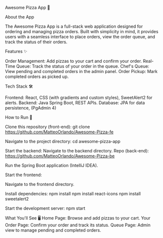 Awesome Pizza App 🍕

About the App

The Awesome Pizza App is a full-stack web application designed for ordering and managing pizza orders. Built with simplicity in mind, it provides users with a seamless interface to place orders, view the order queue, and track the status of their orders.

Features ✨

Order Management: Add pizzas to your cart and confirm your order.
Real-Time Queue: Track the status of your order in the queue.
Chef's Queue: View pending and completed orders in the admin panel.
Order Pickup: Mark completed orders as picked up.

Tech Stack 🛠️

Frontend: React, CSS (with gradients and custom styles), SweetAlert2 for alerts.
Backend: Java Spring Boot, REST APIs.
Database: JPA for data persistence, (PgAdmin 4)

How to Run 🚀

Clone this repository (front-end):
git clone https://github.com/MatteoOrlando/Awesome-Pizza-fe

Navigate to the project directory:
cd awesome-pizza-app

Start the backend:
Navigate to the backend directory.
Repo (back-end): https://github.com/MatteoOrlando/Awesome-Pizza-be

Run the Spring Boot application (IntelliJ IDEA).

Start the frontend:

Navigate to the frontend directory.

Install dependencies:
npm install
npm install react-icons
npm install sweetalert2

Start the development server:
npm start

What You'll See 🖥️
Home Page: Browse and add pizzas to your cart.
Your Order Page: Confirm your order and track its status.
Queue Page: Admin view to manage pending and completed orders.
